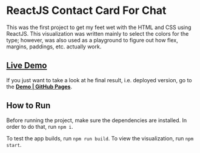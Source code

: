 # ReactJS Contact Card For Chat

This was the first project to get my feet wet with the HTML and CSS using ReactJS. This visualization was written mainly to select the colors for the type; however, was also used as a playground to figure out how flex, margins, paddings, etc. actually work.

## [**Live Demo**](https://evilcheetah.github.io/reactjs-conversation-contact/)

If you just want to take a look at he final result, i.e. deployed version, go to the [**Demo | GitHub Pages**](https://evilcheetah.github.io/reactjs-conversation-contact/).

## How to Run

Before running the project, make sure the dependencies are installed.
In order to do that, run `npm i`.

To test the app builds, run `npm run build`.
To view the visualization, run `npm start`.